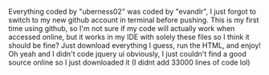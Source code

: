 Everything coded by "uberness02" was coded by "evandlr", I just forgot to switch to my new github account in terminal before pushing.
This is my first time using github, so I'm not sure if my code will actually work when accessed online, but it works in my IDE with solely these files so I think it should be fine?
Just download everything I guess, run the HTML, and enjoy!
Oh yeah and I didn't code jquery ui obviously, I just couldn't find a good source online so I just downloaded it (I didnt add 33000 lines of code lol)
